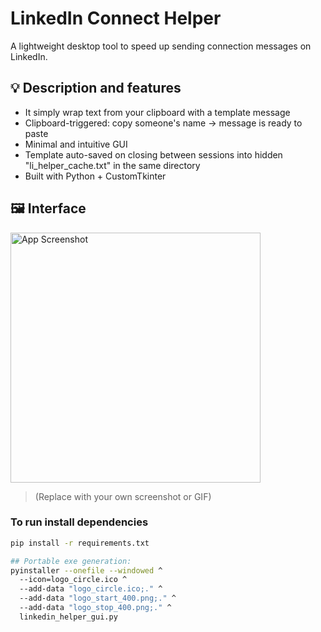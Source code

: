 # LinkedIn Connect Helper

A lightweight desktop tool to speed up sending connection messages on LinkedIn.

## 💡 Description and features
- It simply wrap text from your clipboard with a template message
- Clipboard-triggered: copy someone's name → message is ready to paste
- Minimal and intuitive GUI
- Template auto-saved on closing between sessions into hidden "li_helper_cache.txt" in the same directory
- Built with Python + CustomTkinter

## 🖼️ Interface
<img src="screenshot.png" alt="App Screenshot" width="400">

> (Replace with your own screenshot or GIF)


### To run install dependencies

```bash
pip install -r requirements.txt

## Portable exe generation:
pyinstaller --onefile --windowed ^
  --icon=logo_circle.ico ^
  --add-data "logo_circle.ico;." ^
  --add-data "logo_start_400.png;." ^
  --add-data "logo_stop_400.png;." ^
  linkedin_helper_gui.py